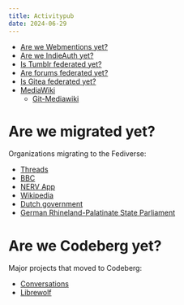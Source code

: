 ```yaml
---
title: Activitypub
date: 2024-06-29
---
```


* [Are we Webmentions yet?](https://indieweb.org/Webmention)
* [Are we IndieAuth yet?](https://indieweb.org/IndieAuth)
* [Is Tumblr federated yet?](https://techcrunch.com/2022/11/21/tumblr-to-add-support-for-activitypub-the-social-protocol-powering-mastodon-and-other-apps/)
* [Are forums federated yet?](https://sub.rehab/)
* [Is Gitea federated yet?](https://github.com/go-gitea/gitea/issues/18240)
* [MediaWiki](https://socialhub.activitypub.rocks/t/947)
	+ [Git-Mediawiki](https://github.com/Git-Mediawiki/Git-Mediawiki)

# Are we migrated yet?
Organizations migrating to the Fediverse:
* [Threads](https://engineering.fb.com/2024/03/21/networking-traffic/threads-has-entered-the-fediverse/)
* [BBC](https://social.bbc/about)
* [NERV App](https://unseen-japan.com/nerv-app-x-twitter-leaving/)
* [Wikipedia](https://wikis.world/about)
* [Dutch government](https://social.overheid.nl/about)
* [German Rhineland-Palatinate State Parliament](https://social.bund.de/about)

# Are we Codeberg yet?
Major projects that moved to Codeberg:
* [Conversations](https://codeberg.org/iNPUTmice/Conversations/)
* [Librewolf](https://codeberg.org/librewolf)
